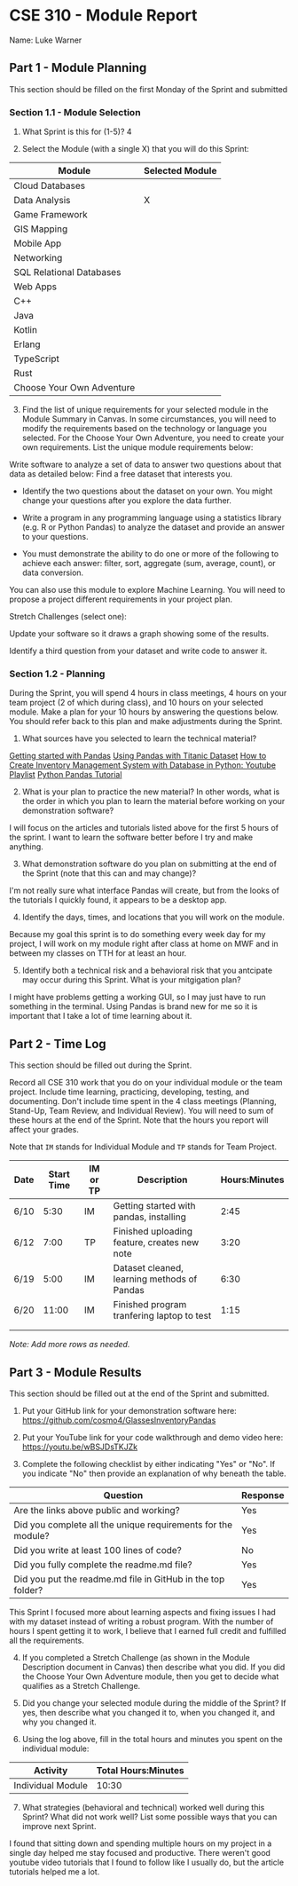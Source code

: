 # CSE 310 - Module Report

Name: Luke Warner

## Part 1 - Module Planning

This section should be filled on the first Monday of the Sprint and submitted

### Section 1.1 - Module Selection

1. What Sprint is this for (1-5)? 4

2. Select the Module (with a single X) that you will do this Sprint:

|Module                   |Selected Module|
|-------------------------|---------------|
|Cloud Databases          |               |
|Data Analysis            |       X       |
|Game Framework           |               |
|GIS Mapping              |               |
|Mobile App               |               |
|Networking               |               |
|SQL Relational Databases |               |
|Web Apps                 |               |
|C++                      |               |
|Java                     |               |
|Kotlin                   |               |
|Erlang                   |               |
|TypeScript               |               |
|Rust                     |               |
|Choose Your Own Adventure|               |

3. Find the list of unique requirements for your selected module in the Module Summary in Canvas.  In some circumstances, you will need to modify the requirements based on the technology or language you selected.  For the Choose Your Own Adventure, you need to create your own requirements.  List the unique module requirements below:

Write software to analyze a set of data to answer two questions about that data as detailed below:
Find a free dataset that interests you.

* Identify the two questions about the dataset on your own. You might change your questions after you explore the data further.

* Write a program in any programming language using a statistics library (e.g. R or Python Pandas) to analyze the dataset and provide an answer to your questions.

* You must demonstrate the ability to do one or more of the following to achieve each answer: filter, sort, aggregate (sum, average, count), or data conversion.

You can also use this module to explore Machine Learning. You will need to propose a project different requirements in your project plan.

Stretch Challenges (select one):

Update your software so it draws a graph showing some of the results.

Identify a third question from your dataset and write code to answer it.

### Section 1.2 - Planning

During the Sprint, you will spend 4 hours in class meetings, 4 hours on your team project (2 of which during class), and 10 hours on your selected module.  Make a plan for your 10 hours by answering the questions below.  You should refer back to this plan and make adjustments during the Sprint.

1. What sources have you selected to learn the technical material?

[Getting started with Pandas](https://pandas.pydata.org/docs/getting_started/intro_tutorials/index.html)
[Using Pandas with Titanic Dataset](https://towardsdatascience.com/getting-started-to-data-analysis-with-python-pandas-with-titanic-dataset-a195ab043c77)
[How to Create Inventory Management System with Database in Python: Youtube Playlist](https://www.youtube.com/watch?v=uxLuAz7b1tU&list=PL4P8sY6zvjk6ef4lpm6XiwJVRahLCp6DI)
[Python Pandas Tutorial](https://www.youtube.com/watch?v=CmorAWRsCAw&list=PLeo1K3hjS3uuASpe-1LjfG5f14Bnozjwy)

2. What is your plan to practice the new material?  In other words, what is the order in which you plan to learn the material before working on your demonstration software?

I will focus on the articles and tutorials listed above for the first 5 hours of the sprint. I want to learn the software better before I try and make anything. 

3. What demonstration software do you plan on submitting at the end of the Sprint (note that this can and may change)?

I'm not really sure what interface Pandas will create, but from the looks of the tutorials I quickly found, it appears to be a desktop app.

4. Identify the days, times, and locations that you will work on the module.

Because my goal this sprint is to do something every week day for my project, I will work on my module right after class at home on MWF and in between my classes on TTH for at least an hour.

5. Identify both a technical risk and a behavioral risk that you antcipate may occur during this Sprint.  What is your mitgigation plan?

I might have problems getting a working GUI, so I may just have to run something in the terminal. Using Pandas is brand new for me so it is important that I take a lot of time learning about it.

## Part 2 - Time Log

This section should be filled out during the Sprint. 

Record all CSE 310 work that you do on your individual module or the team project.  Include time learning, practicing, developing, testing, and documenting.  Don't include time spent in the 4 class meetings (Planning, Stand-Up, Team Review, and Individual Review).  You will need to sum of these hours at the end of the Sprint. Note that the hours you report will affect your grades.

Note that `IM` stands for Individual Module and `TP` stands for Team Project.  

|Date      |Start Time|IM or TP|Description                                 |Hours:Minutes|
|----------|----------|--------|--------------------------------------------|-------------|
|   6/10   |   5:30   |   IM   |  Getting started with pandas, installing   |    2:45     |
|   6/12   |   7:00   |   TP   |Finished uploading feature, creates new note|    3:20     |
|   6/19   |   5:00   |   IM   |Dataset cleaned, learning methods of Pandas |    6:30     |
|   6/20   |   11:00  |   IM   |Finished program tranfering laptop to test  |    1:15     |
|          |          |        |                                            |             |
|          |          |        |                                            |             |

_Note: Add more rows as needed._


## Part 3 - Module Results

This section should be filled out at the end of the Sprint and submitted.

1. Put your GitHub link for your demonstration software here: https://github.com/cosmo4/GlassesInventoryPandas

2. Put your YouTube link for your code walkthrough and demo video here: https://youtu.be/wBSJDsTKJZk

3. Complete the following checklist by either indicating "Yes" or "No". If you indicate "No" then provide an explanation of why beneath the table.

|Question                                                    |Response|
|------------------------------------------------------------|--------|
|Are the links above public and working?                     |   Yes  |
|Did you complete all the unique requirements for the module?|  Yes   |
|Did you write at least 100 lines of code?                   |   No   |
|Did you fully complete the readme.md file?                  |   Yes  |
|Did you put the readme.md file in GitHub in the top folder? |   Yes  |

This Sprint I focused more about learning aspects and fixing issues I had with my dataset instead of writing a robust program. With the number of hours I spent getting it to work, I believe that I earned full credit and fulfilled all the requirements.

4. If you completed a Stretch Challenge (as shown in the Module Description document in Canvas) then describe what you did.  If you did the Choose Your Own Adventure module, then you get to decide what qualifies as a Stretch Challenge.

5. Did you change your selected module during the middle of the Sprint?  If yes, then describe what you changed it to, when you changed it, and why you changed it.

6. Using the log above, fill in the total hours and minutes you spent on the individual module:

|Activity         |Total Hours:Minutes|
|-----------------|-------------------|
|Individual Module|       10:30       |

7. What strategies (behavioral and technical) worked well during this Sprint?  What did not work well?  List some possible ways that you can improve next Sprint.

I found that sitting down and spending multiple hours on my project in a single day helped me stay focused and productive. There weren't good youtube video tutorials that I found to follow like I usually do, but the article tutorials helped me a lot.